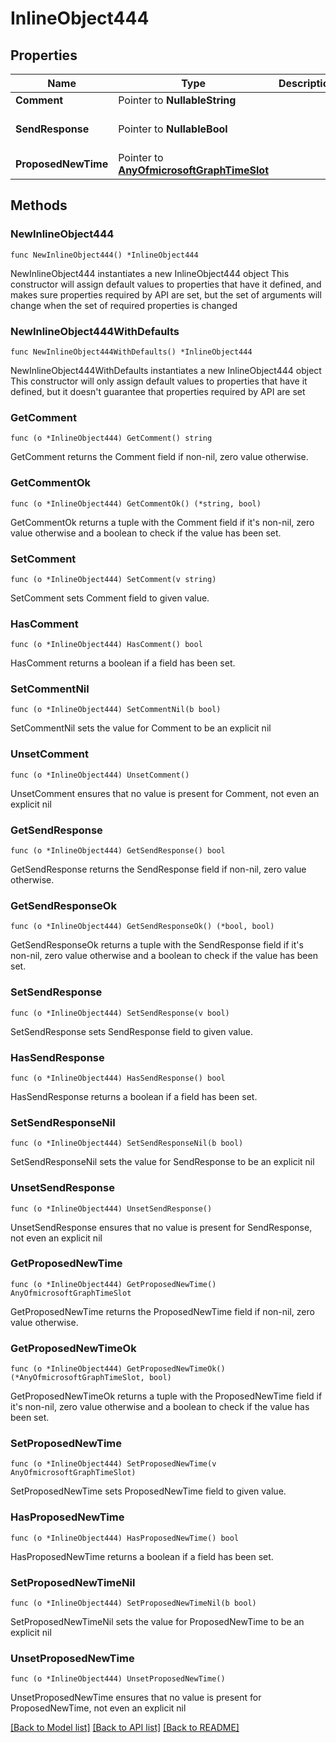 # InlineObject444

## Properties

Name | Type | Description | Notes
------------ | ------------- | ------------- | -------------
**Comment** | Pointer to **NullableString** |  | [optional] 
**SendResponse** | Pointer to **NullableBool** |  | [optional] [default to false]
**ProposedNewTime** | Pointer to [**AnyOfmicrosoftGraphTimeSlot**](anyOf&lt;microsoft.graph.timeSlot&gt;.md) |  | [optional] 

## Methods

### NewInlineObject444

`func NewInlineObject444() *InlineObject444`

NewInlineObject444 instantiates a new InlineObject444 object
This constructor will assign default values to properties that have it defined,
and makes sure properties required by API are set, but the set of arguments
will change when the set of required properties is changed

### NewInlineObject444WithDefaults

`func NewInlineObject444WithDefaults() *InlineObject444`

NewInlineObject444WithDefaults instantiates a new InlineObject444 object
This constructor will only assign default values to properties that have it defined,
but it doesn't guarantee that properties required by API are set

### GetComment

`func (o *InlineObject444) GetComment() string`

GetComment returns the Comment field if non-nil, zero value otherwise.

### GetCommentOk

`func (o *InlineObject444) GetCommentOk() (*string, bool)`

GetCommentOk returns a tuple with the Comment field if it's non-nil, zero value otherwise
and a boolean to check if the value has been set.

### SetComment

`func (o *InlineObject444) SetComment(v string)`

SetComment sets Comment field to given value.

### HasComment

`func (o *InlineObject444) HasComment() bool`

HasComment returns a boolean if a field has been set.

### SetCommentNil

`func (o *InlineObject444) SetCommentNil(b bool)`

 SetCommentNil sets the value for Comment to be an explicit nil

### UnsetComment
`func (o *InlineObject444) UnsetComment()`

UnsetComment ensures that no value is present for Comment, not even an explicit nil
### GetSendResponse

`func (o *InlineObject444) GetSendResponse() bool`

GetSendResponse returns the SendResponse field if non-nil, zero value otherwise.

### GetSendResponseOk

`func (o *InlineObject444) GetSendResponseOk() (*bool, bool)`

GetSendResponseOk returns a tuple with the SendResponse field if it's non-nil, zero value otherwise
and a boolean to check if the value has been set.

### SetSendResponse

`func (o *InlineObject444) SetSendResponse(v bool)`

SetSendResponse sets SendResponse field to given value.

### HasSendResponse

`func (o *InlineObject444) HasSendResponse() bool`

HasSendResponse returns a boolean if a field has been set.

### SetSendResponseNil

`func (o *InlineObject444) SetSendResponseNil(b bool)`

 SetSendResponseNil sets the value for SendResponse to be an explicit nil

### UnsetSendResponse
`func (o *InlineObject444) UnsetSendResponse()`

UnsetSendResponse ensures that no value is present for SendResponse, not even an explicit nil
### GetProposedNewTime

`func (o *InlineObject444) GetProposedNewTime() AnyOfmicrosoftGraphTimeSlot`

GetProposedNewTime returns the ProposedNewTime field if non-nil, zero value otherwise.

### GetProposedNewTimeOk

`func (o *InlineObject444) GetProposedNewTimeOk() (*AnyOfmicrosoftGraphTimeSlot, bool)`

GetProposedNewTimeOk returns a tuple with the ProposedNewTime field if it's non-nil, zero value otherwise
and a boolean to check if the value has been set.

### SetProposedNewTime

`func (o *InlineObject444) SetProposedNewTime(v AnyOfmicrosoftGraphTimeSlot)`

SetProposedNewTime sets ProposedNewTime field to given value.

### HasProposedNewTime

`func (o *InlineObject444) HasProposedNewTime() bool`

HasProposedNewTime returns a boolean if a field has been set.

### SetProposedNewTimeNil

`func (o *InlineObject444) SetProposedNewTimeNil(b bool)`

 SetProposedNewTimeNil sets the value for ProposedNewTime to be an explicit nil

### UnsetProposedNewTime
`func (o *InlineObject444) UnsetProposedNewTime()`

UnsetProposedNewTime ensures that no value is present for ProposedNewTime, not even an explicit nil

[[Back to Model list]](../README.md#documentation-for-models) [[Back to API list]](../README.md#documentation-for-api-endpoints) [[Back to README]](../README.md)


